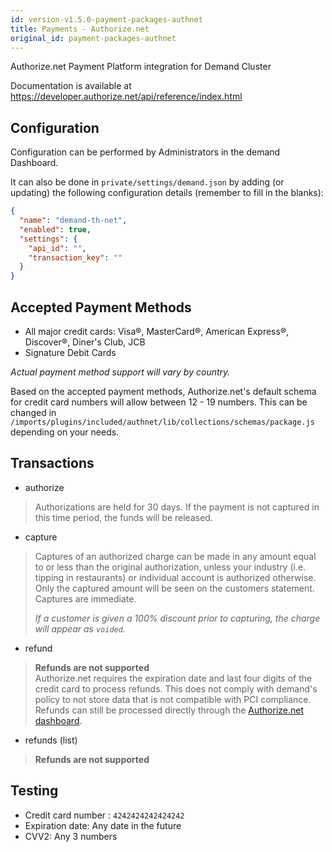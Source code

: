 ```yaml
---
id: version-v1.5.0-payment-packages-authnet
title: Payments - Authorize.net
original_id: payment-packages-authnet
---
```

    
Authorize.net Payment Platform integration for Demand Cluster

Documentation is available at <https://developer.authorize.net/api/reference/index.html>

## Configuration

Configuration can be performed by Administrators in the demand Dashboard.

It can also be done in `private/settings/demand.json` by adding (or updating) the following configuration details (remember to fill in the blanks):

```json
{
  "name": "demand-th-net",
  "enabled": true,
  "settings": {
    "api_id": "",
    "transaction_key": ""
  }
}
```

## Accepted Payment Methods

-   All major credit cards: Visa®, MasterCard®, American Express®, Discover®, Diner's Club, JCB
-   Signature Debit Cards

_Actual payment method support will vary by country._

Based on the accepted payment methods, Authorize.net's default schema for credit card numbers will allow between 12 - 19 numbers. This can be changed in `/imports/plugins/included/authnet/lib/collections/schemas/package.js` depending on your needs.

## Transactions

-   authorize

> Authorizations are held for 30 days. If the payment is not captured in this time period, the funds will be released.

-   capture

> Captures of an authorized charge can be made in any amount equal to or less than the original authorization, unless your industry (i.e. tipping in restaurants) or individual account is authorized otherwise. Only the captured amount will be seen on the customers statement. Captures are immediate.
>
> _If a customer is given a 100% discount prior to capturing, the charge will appear as `voided`._

-   refund

> **Refunds are not supported**  
> Authorize.net requires the expiration date and last four digits of the credit card to process refunds. This does not comply with demand's policy to not store data that is not compatible with PCI compliance. Refunds can still be processed directly through the [Authorize.net dashboard](https://account.authorize.net/).

-   refunds (list)

> **Refunds are not supported**

## Testing

-   Credit card number : `4242424242424242`
-   Expiration date: Any date in the future
-   CVV2: Any 3 numbers
